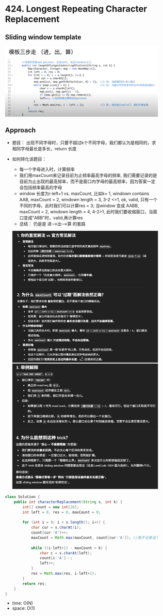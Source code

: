 # 424. Longest Repeating Character Replacement

## Sliding window template
![alt text](image-10.png)

## Approach
- 题目： 出现不同字母时，只要不超过k个不同字母，我们都认为是相同的，求相同字母最长是多长，return 长度
- 如何转化该题目： 
    - 每一个字母进入时，计算频率
    - 我们用maxCount来记录目前为止频率最高字母的频率, 我们需要记录的是目前为止出现的最高频率，而不是窗口内字母的最高频率，因为答案一定会包括频率最高的字母
    - window 长度为i-left+1 vs. maxCount, 比如k= 1, windown contains AAB, maxCount = 2, windown length = 3, 3-2 <=1, ok, valid, 只有一个不同的字母，此时我们可以计算res = 3; 当window 变成 AABB, maxCount = 2, windown length = 4, 4-2>1, 此时我们要收缩窗口，当窗口变成"ABB"时，valid,再计算res
    - 总结： 仍是是 进-->出-->算 的套路

    ![alt text](image-22.png)
    ![alt text](image-23.png)

```java
class Solution {
    public int characterReplacement(String s, int k) {
        int[] count = new int[26];
        int left = 0, res = 0, maxCount = 0;

        for (int i = 0; i < s.length(); i++) {
            char cur = s.charAt(i);
            count[cur-'A']++;
            maxCount = Math.max(maxCount, count[cur-'A']); //用于记录当下字母出现的最高频率

            while ((i-left+1) - maxCount > k) {
                char c = s.charAt(left);
                count[c-'A']--;
                left++;
            }
            res = Math.max(res, i-left+1);
        }
        return res;
    }
}
```

- time: O(N)
- space: O(1)